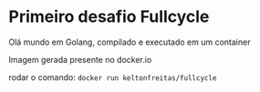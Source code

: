 <h1>Primeiro desafio Fullcycle</h1>

Olá mundo em Golang, compilado e executado em um container

Imagem gerada presente no docker.io

rodar o comando: `docker run keltonfreitas/fullcycle`
